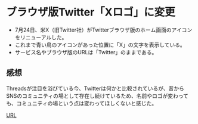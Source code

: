 # ブラウザ版Twitter「Xロゴ」に変更  
- 7月24日、米X（旧Twitter社）がTwitterブラウザ版のホーム画面のアイコンをリニューアルした。
- これまで青い鳥のアイコンがあった位置に「X」の文字を表示している。
- サービス名やブラウザ版のURLは「Twitter」のままである。
## 感想  
Threadsが注目を浴びている今、Twitterは何かと比較されているが、昔からSNSのコミュニティの場として存在し続けているため、名前やロゴが変わっても、コミュニティの場という点は変わってほしくないと感じた。


[URL](https://www.itmedia.co.jp/news/articles/2307/24/news162.html)
